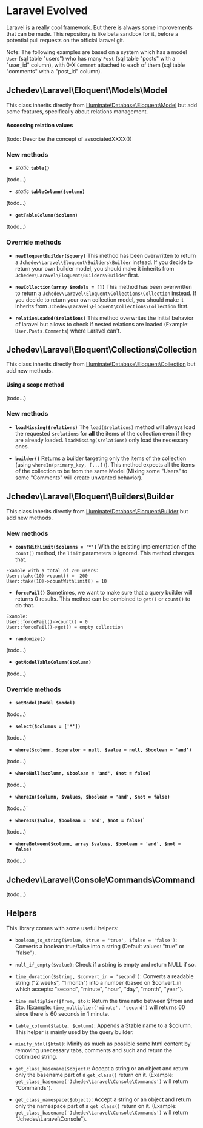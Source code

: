 # Laravel Evolved

Laravel is a really cool framework. But there is always some improvements that can be made. This repository is like beta sandbox for it, before a potential pull requests on the official laravel git.

Note: The following examples are based on a system which has a model `User` (sql table "users") who has many `Post` (sql table "posts" with a "user_id" column), with 0-X `Comment` attached to each of them (sql table "comments" with a "post_id" column).




## Jchedev\Laravel\Eloquent\Models\Model

This class inherits directly from [Illuminate\Database\Eloquent\Model](https://laravel.com/api/5.3/Illuminate/Database/Eloquent/Model.html) but add some features, specifically about relations management.

#### Accessing relation values

(todo: Describe the concept of associatedXXXX())

### New methods

- _static_ **`table()`**

(todo...)

- _static_ **`tableColumn($column)`**

(todo...)

- **`getTableColumn($column)`**

(todo...)

### Override methods

- **`newEloquentBuilder($query)`**
This method has been overwritten to return a `Jchedev\Laravel\Eloquent\Builders\Builder` instead. If you decide to return your own builder model, you should make it inherits from `Jchedev\Laravel\Eloquent\Builders\Builder` first. 

- **`newCollection(array $models = [])`**
This method has been overwritten to return a `Jchedev\Laravel\Eloquent\Collections\Collection` instead. If you decide to return your own collection model, you should make it inherits from `Jchedev\Laravel\Eloquent\Collections\Collection` first. 

- **`relationLoaded($relations)`**
This method overwrites the initial behavior of laravel but allows to check if nested relations are loaded (Example: `User.Posts.Comments`) where Laravel can't. 




## Jchedev\Laravel\Eloquent\Collections\Collection

This class inherits directly from [Illuminate\Database\Eloquent\Collection](https://laravel.com/api/5.3/Illuminate/Database/Eloquent/Collection.html) but add new methods.

#### Using a scope method

(todo...)

### New methods

- **`loadMissing($relations)`**
The `load($relations)` method will always load the requested `$relations` for **all** the items of the collection even if they are already loaded. `loadMissing($relations)` only load the necessary ones.

- **`builder()`**
Returns a builder targeting only the items of the collection (using `whereIn(primary_key, [...])`). This method expects all the items of the collection to be from the same Model (Mixing some "Users" to some "Comments" will create unwanted behavior).  




## Jchedev\Laravel\Eloquent\Builders\Builder

This class inherits directly from [Illuminate\Database\Eloquent\Builder](https://laravel.com/api/5.3/Illuminate/Database/Eloquent/Builder.html) but add new methods.

### New methods

- **`countWithLimit($columns = '*')`**
With the existing implementation of the `count()` method, the `limit` parameters is ignored. This method changes that. 
```
Example with a total of 200 users:
User::take(10)->count() =  200
User::take(10)->countWithLimit() = 10
```

- **`forceFail()`**
Sometimes, we want to make sure that a query builder will returns 0 results. This method can be combined to `get()` or `count()` to do that. 
```
Example: 
User::forceFail()->count() = 0
User::forceFail()->get() = empty collection
```

- **`randomize()`**

(todo...)

- **`getModelTableColumn($column)`**

(todo...)

### Override methods

- **`setModel(Model $model)`**

(todo...)

- **`select($columns = ['*'])`**

(todo...)

- **`where($column, $operator = null, $value = null, $boolean = 'and')`**

(todo...)

- **`whereNull($column, $boolean = 'and', $not = false)`**

(todo...)

- **`whereIn($column, $values, $boolean = 'and', $not = false)`**

(todo...)`

- **`whereIs($value, $boolean = 'and', $not = false)`**`

(todo...)

- **`whereBetween($column, array $values, $boolean = 'and', $not = false)`**

(todo...)



## Jchedev\Laravel\Console\Commands\Command

(todo...)


## Helpers

This library comes with some useful helpers:

- `boolean_to_string($value, $true = 'true', $false = 'false')`: Converts a boolean true/false into a string (Default values: "true" or "false").

- `null_if_empty($value)`: Check if a string is empty and return NULL if so.

- `time_duration($string, $convert_in = 'second')`: Converts a readable string ("2 weeks", "1 month") into a number (based on $convert_in which accepts: "second", "minute", "hour", "day", "month", "year"). 

- `time_multiplier($from, $to)`: Return the time ratio between $from and $to. (Example: `time_multiplier('minute', 'second')` will returns 60 since there is 60 seconds in 1 minute.

- `table_column($table, $column)`: Appends a $table name to a $column. This helper is mainly used by the query builder.

- `minify_html($html)`: Minify as much as possible some html content by removing unecessary tabs, comments and such and return the optimized string.

- `get_class_basename($object)`: Accept a string or an object and return only the basename part of a `get_class()` return on it. (Example: `get_class_basename('Jchedev\Laravel\Console\Commands')` will return "Commands").

- `get_class_namespace($object)`: Accept a string or an object and return only the namespace part of a `get_class()` return on it. (Example: `get_class_basename('Jchedev\Laravel\Console\Commands')` will return "Jchedev\Laravel\Console").
